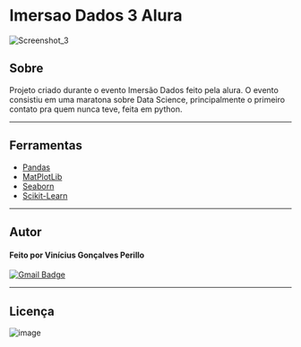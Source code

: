 # Imersao Dados 3 Alura
![Screenshot_3](https://user-images.githubusercontent.com/76188994/117864346-11836280-b26b-11eb-85e4-cd474d9459d8.jpg)

## Sobre

Projeto criado durante o evento Imersão Dados feito pela alura. O evento consistiu em uma maratona sobre Data Science, principalmente o primeiro contato pra quem nunca teve, feita em python.

---
## Ferramentas
- [Pandas](https://pandas.pydata.org/)
- [MatPlotLib](https://matplotlib.org/stable/index.html)
- [Seaborn](https://seaborn.pydata.org/)
- [Scikit-Learn](https://scikit-learn.org/stable/)

---

## Autor
#### Feito por Vinícius Gonçalves Perillo
[![Gmail Badge](https://img.shields.io/badge/-vinicius.perillo25@gmail.com-c14438?style=flat-square&logo=Gmail&logoColor=white&link=mailto:vinicius.perillo25@gmail.com)](mailto:vinicius.perillo25@gmail.com)

---

## Licença
![image](https://user-images.githubusercontent.com/76188994/110950964-40409380-8323-11eb-8e72-bb8ff54c6c79.png)
